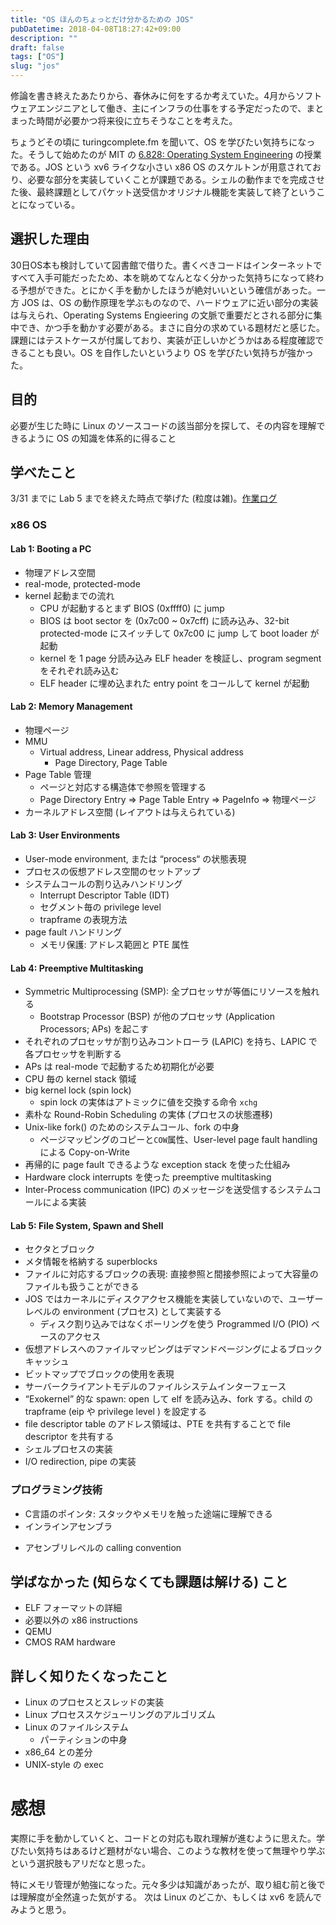 ```yaml
---
title: "OS ほんのちょっとだけ分かるための JOS"
pubDatetime: 2018-04-08T18:27:42+09:00
description: ""
draft: false
tags: ["OS"]
slug: "jos"
---
```


修論を書き終えたあたりから、春休みに何をするか考えていた。4月からソフトウェアエンジニアとして働き、主にインフラの仕事をする予定だったので、まとまった時間が必要かつ将来役に立ちそうなことを考えた。

ちょうどその頃に turingcomplete.fm を聞いて、OS を学びたい気持ちになった。そうして始めたのが MIT の [6.828: Operating System Engineering](https://pdos.csail.mit.edu/6.828/2017/schedule.html) の授業である。JOS という xv6 ライクな小さい x86 OS のスケルトンが用意されており、必要な部分を実装していくことが課題である。シェルの動作までを完成させた後、最終課題としてパケット送受信かオリジナル機能を実装して終了ということになっている。

<!--more-->

## 選択した理由
30日OS本も検討していて図書館で借りた。書くべきコードはインターネットですべて入手可能だったため、本を眺めてなんとなく分かった気持ちになって終わる予想ができた。とにかく手を動かしたほうが絶対いいという確信があった。一方 JOS は、OS の動作原理を学ぶものなので、ハードウェアに近い部分の実装は与えられ、Operating Systems Engieering の文脈で重要だとされる部分に集中でき、かつ手を動かす必要がある。まさに自分の求めている題材だと感じた。課題にはテストケースが付属しており、実装が正しいかどうかはある程度確認できることも良い。OS を自作したいというより OS を学びたい気持ちが強かった。

## 目的
必要が生じた時に Linux のソースコードの該当部分を探して、その内容を理解できるように OS の知識を体系的に得ること

## 学べたこと
3/31 までに Lab 5 までを終えた時点で挙げた (粒度は雑)。[作業ログ](http://itkq.hatenablog.com/archive/category/JOS)

### x86 OS
#### Lab 1: Booting a PC
- 物理アドレス空間
- real-mode, protected-mode
- kernel 起動までの流れ
	- CPU が起動するとまず BIOS (0xffff0) に jump
	- BIOS は boot sector を (0x7c00 ~ 0x7cff) に読み込み、32-bit protected-mode にスイッチして 0x7c00 に jump して boot loader が起動
	- kernel を 1 page 分読み込み ELF header を検証し、program segment をそれぞれ読み込む
	- ELF header に埋め込まれた entry point をコールして kernel が起動

#### Lab 2: Memory Management
- 物理ページ
- MMU
  - Virtual address, Linear address, Physical address
	- Page Directory, Page Table
- Page Table 管理
	- ページと対応する構造体で参照を管理する
	- Page Directory Entry => Page Table Entry => PageInfo => 物理ページ
- カーネルアドレス空間 (レイアウトは与えられている)

#### Lab 3: User Environments
* User-mode environment, または “process“ の状態表現
* プロセスの仮想アドレス空間のセットアップ
* システムコールの割り込みハンドリング
	* Interrupt Descriptor Table (IDT)
	* セグメント毎の privilege level
	* trapframe の表現方法
* page fault ハンドリング
	* メモリ保護: アドレス範囲と PTE 属性

#### Lab 4: Preemptive Multitasking
* Symmetric Multiprocessing (SMP): 全プロセッサが等価にリソースを触れる
	* Bootstrap Processor (BSP) が他のプロセッサ (Application Processors; APs) を起こす
* それぞれのプロセッサが割り込みコントローラ (LAPIC) を持ち、LAPIC で各プロセッサを判断する
* APs は real-mode で起動するため初期化が必要
* CPU 毎の kernel stack 領域
* big kernel lock (spin lock)
	* spin lock の実体はアトミックに値を交換する命令 `xchg` 
* 素朴な Round-Robin Scheduling の実体 (プロセスの状態遷移)
* Unix-like fork() のためのシステムコール、fork の中身
	* ページマッピングのコピーと`COW`属性、User-level page fault handling による Copy-on-Write
* 再帰的に page fault できるような exception stack を使った仕組み
* Hardware clock interrupts を使った preemptive multitasking
* Inter-Process communication (IPC) のメッセージを送受信するシステムコールによる実装

#### Lab 5: File System, Spawn and Shell
* セクタとブロック
* メタ情報を格納する superblocks
* ファイルに対応するブロックの表現: 直接参照と間接参照によって大容量のファイルも扱うことができる
* JOS ではカーネルにディスクアクセス機能を実装していないので、ユーザーレベルの environment (プロセス) として実装する
	* ディスク割り込みではなくポーリングを使う Programmed I/O (PIO) ベースのアクセス
* 仮想アドレスへのファイルマッピングはデマンドページングによるブロックキャッシュ
* ビットマップでブロックの使用を表現
* サーバークライアントモデルのファイルシステムインターフェース
* “Exokernel” 的な spawn: open して elf を読み込み、fork する。child の trapframe (eip や privilege level ) を設定する
* file descriptor table のアドレス領域は、PTE を共有することで file descriptor を共有する
* シェルプロセスの実装
* I/O redirection, pipe の実装


### プログラミング技術
* C言語のポインタ: スタックやメモリを触った途端に理解できる
* インラインアセンブラ
- アセンブリレベルの calling convention

## 学ばなかった (知らなくても課題は解ける) こと
- ELF フォーマットの詳細
- 必要以外の x86 instructions
- QEMU
- CMOS RAM hardware

## 詳しく知りたくなったこと
- Linux のプロセスとスレッドの実装
- Linux プロセススケジューリングのアルゴリズム
- Linux のファイルシステム
	- パーティションの中身
- x86_64 との差分
- UNIX-style の exec


# 感想
実際に手を動かしていくと、コードとの対応も取れ理解が進むように思えた。学びたい気持ちはあるけど題材がない場合、このような教材を使って無理やり学ぶという選択肢もアリだなと思った。

特にメモリ管理が勉強になった。元々多少は知識があったが、取り組む前と後では理解度が全然違った気がする。
次は Linux のどこか、もしくは xv6 を読んでみようと思う。
